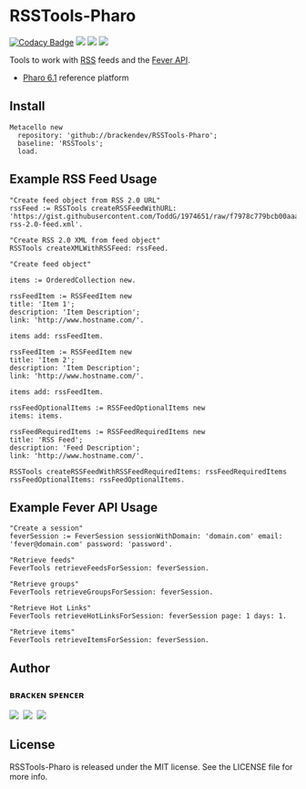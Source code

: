 RSSTools-Pharo
==============
[![Codacy Badge](https://api.codacy.com/project/badge/Grade/b81833cbc6484bf2ad69d56665566bee)](https://www.codacy.com/app/brackendev/RSSTools-Pharo?utm_source=github.com&amp;utm_medium=referral&amp;utm_content=brackendev/RSSTools-Pharo&amp;utm_campaign=Badge_Grade)
[![](https://img.shields.io/badge/platform-Pharo-lightgrey.svg)](http://pharo.org/)
[![](https://img.shields.io/badge/language-Smalltalk-orange.svg)](https://en.wikipedia.org/wiki/Smalltalk)
[![](https://img.shields.io/badge/license-MIT-blue.svg)](https://opensource.org/licenses/MIT/)

Tools to work with [RSS](https://en.wikipedia.org/wiki/RSS) feeds and the [Fever API](https://feedafever.com/api).

* [Pharo 6.1](http://pharo.org/) reference platform

## Install

```smalltalk
Metacello new 
  repository: 'github://brackendev/RSSTools-Pharo';
  baseline: 'RSSTools';
  load.
```

## Example RSS Feed Usage

```smalltalk
"Create feed object from RSS 2.0 URL"
rssFeed := RSSTools createRSSFeedWithURL: 'https://gist.githubusercontent.com/ToddG/1974651/raw/f7978c779bcb00aaa5a6551936e2387590cb303f/sample-rss-2.0-feed.xml'.

"Create RSS 2.0 XML from feed object"
RSSTools createXMLWithRSSFeed: rssFeed.
```

```smalltalk
"Create feed object"

items := OrderedCollection new.

rssFeedItem := RSSFeedItem new 
title: 'Item 1';
description: 'Item Description';
link: 'http://www.hostname.com/'.

items add: rssFeedItem.

rssFeedItem := RSSFeedItem new 
title: 'Item 2';
description: 'Item Description';
link: 'http://www.hostname.com/'.

items add: rssFeedItem.

rssFeedOptionalItems := RSSFeedOptionalItems new 
items: items.

rssFeedRequiredItems := RSSFeedRequiredItems new 
title: 'RSS Feed';
description: 'Feed Description';
link: 'http://www.hostname.com/'.

RSSTools createRSSFeedWithRSSFeedRequiredItems: rssFeedRequiredItems rssFeedOptionalItems: rssFeedOptionalItems.
```


## Example Fever API Usage

```smalltalk
"Create a session"
feverSession := FeverSession sessionWithDomain: 'domain.com' email: 'fever@domain.com' password: 'password'.

"Retrieve feeds"
FeverTools retrieveFeedsForSession: feverSession.

"Retrieve groups"
FeverTools retrieveGroupsForSession: feverSession.

"Retrieve Hot Links"
FeverTools retrieveHotLinksForSession: feverSession page: 1 days: 1.

"Retrieve items"
FeverTools retrieveItemsForSession: feverSession.

```

## Author

### **ʙʀᴀᴄᴋᴇɴ sᴘᴇɴᴄᴇʀ**<br />
[![](https://cdn3.iconfinder.com/data/icons/free-social-icons/67/github_square_black-48.png)](http://github.com/brackendev/)
&nbsp;[![](https://cdn3.iconfinder.com/data/icons/free-social-icons/67/twitter_square_black-48.png)](http://twitter.com/brackendev/)
&nbsp;[![](https://cdn3.iconfinder.com/data/icons/free-social-icons/67/linkedin_square_black-48.png)](https://www.linkedin.com/in/brackenspencer/)

## License

RSSTools-Pharo is released under the MIT license. See the LICENSE file for more info.
